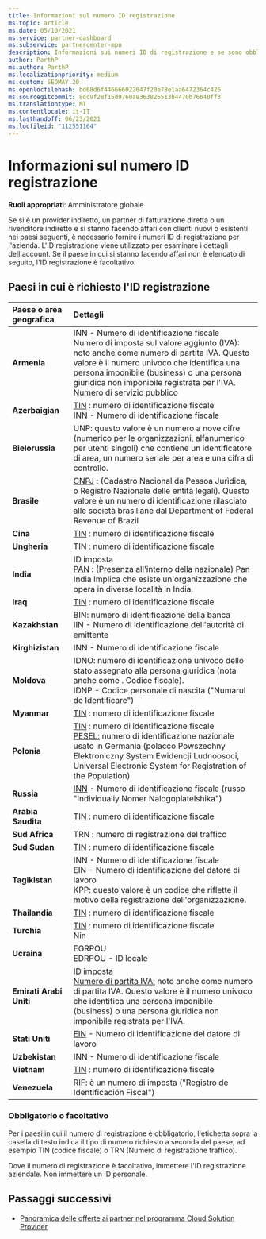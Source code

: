 ```yaml
---
title: Informazioni sul numero ID registrazione
ms.topic: article
ms.date: 05/10/2021
ms.service: partner-dashboard
ms.subservice: partnercenter-mpn
description: Informazioni sui numeri ID di registrazione e se sono obbligatori per il proprio paese.
author: ParthP
ms.author: ParthP
ms.localizationpriority: medium
ms.custom: SEOMAY.20
ms.openlocfilehash: bd68d6f446666022647f20e78e1aa6472364c426
ms.sourcegitcommit: 8dc9f28f15d9760a8363826513b4470b76b40ff3
ms.translationtype: MT
ms.contentlocale: it-IT
ms.lasthandoff: 06/23/2021
ms.locfileid: "112551164"
---
```

# <a name="registration-id-number-information"></a>Informazioni sul numero ID registrazione

**Ruoli appropriati**: Amministratore globale
 
Se si è un provider indiretto, un partner di fatturazione diretta o un rivenditore indiretto e si stanno facendo affari con clienti nuovi o esistenti nei paesi seguenti, è necessario fornire i numeri ID di registrazione per l'azienda. L'ID registrazione viene utilizzato per esaminare i dettagli dell'account. Se il paese in cui si stanno facendo affari non è elencato di seguito, l'ID registrazione è facoltativo.

## <a name="countries-where-registration-id-is-required"></a>Paesi in cui è richiesto l'ID registrazione

| **Paese o area geografica** | **Dettagli** |
|:--|:--|
| **Armenia** | INN - Numero di identificazione fiscale<br>Numero di imposta sul valore aggiunto (IVA): noto anche come numero di partita IVA. Questo valore è il numero univoco che identifica una persona imponibile (business) o una persona giuridica non imponibile registrata per l'IVA.<br>Numero di servizio pubblico |
| **Azerbaigian**  | [TIN](http://www.oecd.org/tax/automatic-exchange/crs-implementation-and-assistance/tax-identification-numbers/Azerbaijan-TIN.pdf) : numero di identificazione fiscale<br>INN - Numero di identificazione fiscale |
| **Bielorussia**  | UNP: questo valore è un numero a nove cifre (numerico per le organizzazioni, alfanumerico per utenti singoli) che contiene un identificatore di area, un numero seriale per area e una cifra di controllo. |
|**Brasile** | [CNPJ](http://www.oecd.org/tax/automatic-exchange/crs-implementation-and-assistance/tax-identification-numbers/Brazil-TIN.pdf) : (Cadastro Nacional da Pessoa Jurìdica, o Registro Nazionale delle entità legali). Questo valore è un numero di identificazione rilasciato alle società brasiliane dal Department of Federal Revenue of Brazil  |
| **Cina** | [TIN](http://www.oecd.org/tax/automatic-exchange/crs-implementation-and-assistance/tax-identification-numbers/China-TIN.pdf) : numero di identificazione fiscale |
| **Ungheria**  | [TIN](http://www.oecd.org/tax/automatic-exchange/crs-implementation-and-assistance/tax-identification-numbers/Hungary-TIN.pdf) : numero di identificazione fiscale |
| **India** | ID imposta<br>[PAN](http://www.oecd.org/tax/automatic-exchange/crs-implementation-and-assistance/tax-identification-numbers/India-TIN.pdf) : (Presenza all'interno della nazionale) Pan India Implica che esiste un'organizzazione che opera in diverse località in India. |
| **Iraq** | [TIN](http://www.oecd.org/tax/automatic-exchange/crs-implementation-and-assistance/tax-identification-numbers/) : numero di identificazione fiscale |
| **Kazakhstan**  | BIN: numero di identificazione della banca<br>IIN - Numero di identificazione dell'autorità di emittente |
| **Kirghizistan**  | INN - Numero di identificazione fiscale |
| **Moldova**  | IDNO: numero di identificazione univoco dello stato assegnato alla persona giuridica (nota anche come . Codice fiscale).<br>IDNP - Codice personale di nascita ("Numarul de Identificare") |
| **Myanmar** | [TIN](http://www.oecd.org/tax/automatic-exchange/crs-implementation-and-assistance/tax-identification-numbers/) : numero di identificazione fiscale |
| **Polonia**  | [TIN](http://www.oecd.org/tax/automatic-exchange/crs-implementation-and-assistance/tax-identification-numbers/Poland-TIN.pdf) : numero di identificazione fiscale<br>[PESEL:](http://www.oecd.org/tax/automatic-exchange/crs-implementation-and-assistance/tax-identification-numbers/Poland-TIN.pdf) numero di identificazione nazionale usato in Germania (polacco Powszechny Elektroniczny System Ewidencji Ludnoosoci, Universal Electronic System for Registration of the Population) |
| **Russia**  | [INN](http://www.oecd.org/tax/automatic-exchange/crs-implementation-and-assistance/tax-identification-numbers/Russia-TIN.pdf) - Numero di identificazione fiscale (russo "Individualiy Nomer Nalogoplatelshika") | 
| **Arabia Saudita** | [TIN](http://www.oecd.org/tax/automatic-exchange/crs-implementation-and-assistance/tax-identification-numbers/Saudi-Arabia-TIN.pdf) : numero di identificazione fiscale |
| **Sud Africa** | TRN : numero di registrazione del traffico |
| **Sud Sudan** | [TIN](http://www.oecd.org/tax/automatic-exchange/crs-implementation-and-assistance/tax-identification-numbers/) : numero di identificazione fiscale |
| **Tagikistan**  | INN - Numero di identificazione fiscale<br>EIN - Numero di identificazione del datore di lavoro<br>KPP: questo valore è un codice che riflette il motivo della registrazione dell'organizzazione. |
| **Thailandia** | [TIN](http://www.oecd.org/tax/automatic-exchange/crs-implementation-and-assistance/tax-identification-numbers/) : numero di identificazione fiscale |
| **Turchia** | [TIN](http://www.oecd.org/tax/automatic-exchange/crs-implementation-and-assistance/tax-identification-numbers/Turkey-TIN.pdf) : numero di identificazione fiscale<br>Nin |
| **Ucraina**  | EGRPOU<br>EDRPOU - ID locale |
| **Emirati Arabi Uniti** | ID imposta<br>[Numero di partita IVA:](http://www.oecd.org/tax/automatic-exchange/crs-implementation-and-assistance/tax-identification-numbers/UAE-TIN.pdf) noto anche come numero di partita IVA. Questo valore è il numero univoco che identifica una persona imponibile (business) o una persona giuridica non imponibile registrata per l'IVA. |
| **Stati Uniti** | [EIN](https://irs.ein-forms-gov.com/?keyword=employer%20identification%20number&source=Google&network=o&device=c&devicemodel=&mobile=&adposition%5d&targetid=kwd-81501461534755:loc-190&msclkid=458d3159f6051392f5286e8e75ed79ce) - Numero di identificazione del datore di lavoro |
| **Uzbekistan**  | INN - Numero di identificazione fiscale |
| **Vietnam** | [TIN](http://www.oecd.org/tax/automatic-exchange/crs-implementation-and-assistance/tax-identification-numbers/) : numero di identificazione fiscale |
| **Venezuela** | RIF: è un numero di imposta ("Registro de Identificación Fiscal") |  

### <a name="mandatory-or-optional"></a>Obbligatorio o facoltativo
 
Per i paesi in cui il numero di registrazione è obbligatorio, l'etichetta sopra la casella di testo indica il tipo di numero richiesto a seconda del paese, ad esempio TIN (codice fiscale) o TRN (Numero di registrazione traffico).

Dove il numero di registrazione è facoltativo, immettere l'ID registrazione aziendale. Non immettere un ID personale.

## <a name="next-steps"></a>Passaggi successivi

- [Panoramica delle offerte ai partner nel programma Cloud Solution Provider](csp-offers.md)
